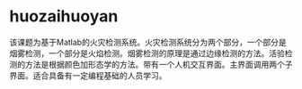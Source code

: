 # huozaihuoyan
该课题为基于Matlab的火灾检测系统。火灾检测系统分为两个部分，一个部分是烟雾检测，一个部分是火焰检测。烟雾检测的原理是通过边缘检测的方法。活验检测的方法是根据颜色加形态学的方法。带有一个人机交互界面。主界面调用两个子界面。适合具备有一定编程基础的人员学习。
